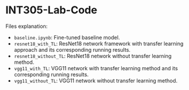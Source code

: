 # INT305-Lab-Code

Files explanation:

- `baseline.ipynb`: Fine-tuned baseline model.
- `resnet18_with_TL`: ResNet18 network framework with transfer learning approach and its corresponding running results.
- `resnet18_without_TL`: ResNet18 network without transfer learning method.
- `vgg11_with_TL`: VGG11 network with transfer learning method and its corresponding running results.
- `vgg11_without_TL`: VGG11 network without transfer learning method.
